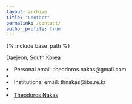 ```yaml
---
layout: archive
title: "Contact"
permalink: /contact/
author_profile: true
---
```


{% include base_path %}

Daejeon, South Korea<br>

<li>Personal email: theodoros.nakas@gmail.com<li>

<li>Institutional email: thnakas@ibs.re.kr<li>

<li><a href="https://www.linkedin.com/in/{{ author.linkedin }}"><i class="fa fa-fw fa-linkedin-square" aria-hidden="true"></i> Theodoros Nakas</a></li>

<!-- <embed src="https://www.linkedin.com/in/mrsandeshbhat" width="650" height="1800" type='application/pdf'> -->